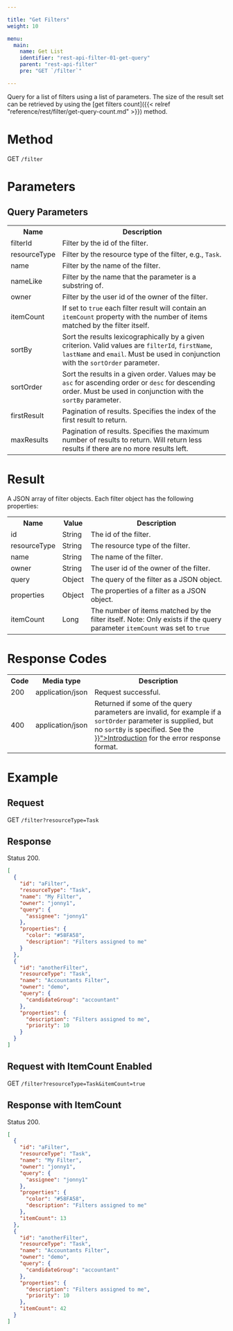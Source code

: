 ```yaml
---

title: "Get Filters"
weight: 10

menu:
  main:
    name: Get List
    identifier: "rest-api-filter-01-get-query"
    parent: "rest-api-filter"
    pre: "GET `/filter`"

---
```



Query for a list of filters using a list of parameters. The size of the result set can be retrieved
by using the [get filters count]({{< relref "reference/rest/filter/get-query-count.md" >}}) method.


# Method

GET `/filter`


# Parameters

## Query Parameters

<table class="table table-striped">
  <tr>
    <th>Name</th>
    <th>Description</th>
  </tr>
  <tr>
    <td>filterId</td>
    <td>Filter by the id of the filter.</td>
  </tr>
  <tr>
    <td>resourceType</td>
    <td>Filter by the resource type of the filter, e.g., <code>Task</code>.</td>
  </tr>
  <tr>
    <td>name</td>
    <td>Filter by the name of the filter.</td>
  </tr>
  <tr>
    <td>nameLike</td>
    <td>Filter by the name that the parameter is a substring of.</td>
  </tr>
  <tr>
    <td>owner</td>
    <td>Filter by the user id of the owner of the filter.</td>
  </tr>
  <tr>
    <td>itemCount</td>
    <td>
      If set to <code>true</code> each filter result will contain an <code>itemCount</code> property
      with the number of items matched by the filter itself.
    </td>
  </tr>
  <tr>
    <td>sortBy</td>
    <td>Sort the results lexicographically by a given criterion. Valid values are
    <code>filterId</code>, <code>firstName</code>, <code>lastName</code> and <code>email</code>.
    Must be used in conjunction with the <code>sortOrder</code> parameter.</td>
  </tr>
  <tr>
    <td>sortOrder</td>
    <td>Sort the results in a given order. Values may be <code>asc</code> for ascending order or <code>desc</code> for descending order.
    Must be used in conjunction with the <code>sortBy</code> parameter.</td>
  </tr>
  <tr>
    <td>firstResult</td>
    <td>Pagination of results. Specifies the index of the first result to return.</td>
  </tr>
  <tr>
    <td>maxResults</td>
    <td>Pagination of results. Specifies the maximum number of results to return. Will return less results if there are no more results left.</td>
  </tr>
</table>


# Result

A JSON array of filter objects. Each filter object has the following properties:

<table class="table table-striped">
  <tr>
    <th>Name</th>
    <th>Value</th>
    <th>Description</th>
  </tr>
  <tr>
    <td>id</td>
    <td>String</td>
    <td>The id of the filter.</td>
  </tr>
  <tr>
    <td>resourceType</td>
    <td>String</td>
    <td>The resource type of the filter.</td>
  </tr>
  <tr>
    <td>name</td>
    <td>String</td>
    <td>The name of the filter.</td>
  </tr>
  <tr>
    <td>owner</td>
    <td>String</td>
    <td>The user id of the owner of the filter.</td>
  </tr>
  <tr>
    <td>query</td>
    <td>Object</td>
    <td>The query of the filter as a JSON object.</td>
  </tr>
  <tr>
    <td>properties</td>
    <td>Object</td>
    <td>The properties of a filter as a JSON object.</td>
  </tr>
  <tr>
    <td>itemCount</td>
    <td>Long</td>
    <td>
      The number of items matched by the filter itself. Note: Only exists if the query parameter
      <code>itemCount</code> was set to <code>true</code>
    </td>
  </tr>
</table>


# Response Codes

<table class="table table-striped">
  <tr>
    <th>Code</th>
    <th>Media type</th>
    <th>Description</th>
  </tr>
  <tr>
    <td>200</td>
    <td>application/json</td>
    <td>Request successful.</td>
  </tr>
  <tr>
    <td>400</td>
    <td>application/json</td>
    <td>
      Returned if some of the query parameters are invalid, for example if a <code>sortOrder</code>
      parameter is supplied, but no <code>sortBy</code> is specified. See the
      <a href="{{< relref "reference/rest/overview/index.md#error-handling" >}}">Introduction</a> for the error response format.
    </td>
  </tr>
</table>


# Example

## Request

GET `/filter?resourceType=Task`

## Response

Status 200.

```json
[
  {
    "id": "aFilter",
    "resourceType": "Task",
    "name": "My Filter",
    "owner": "jonny1",
    "query": {
      "assignee": "jonny1"
    },
    "properties": {
      "color": "#58FA58",
      "description": "Filters assigned to me"
    }
  },
  {
    "id": "anotherFilter",
    "resourceType": "Task",
    "name": "Accountants Filter",
    "owner": "demo",
    "query": {
      "candidateGroup": "accountant"
    },
    "properties": {
      "description": "Filters assigned to me",
      "priority": 10
    }
  }
]
```

## Request with ItemCount Enabled

GET `/filter?resourceType=Task&itemCount=true`

## Response with ItemCount

Status 200.

```json
[
  {
    "id": "aFilter",
    "resourceType": "Task",
    "name": "My Filter",
    "owner": "jonny1",
    "query": {
      "assignee": "jonny1"
    },
    "properties": {
      "color": "#58FA58",
      "description": "Filters assigned to me"
    },
    "itemCount": 13
  },
  {
    "id": "anotherFilter",
    "resourceType": "Task",
    "name": "Accountants Filter",
    "owner": "demo",
    "query": {
      "candidateGroup": "accountant"
    },
    "properties": {
      "description": "Filters assigned to me",
      "priority": 10
    },
    "itemCount": 42
  }
]
```
